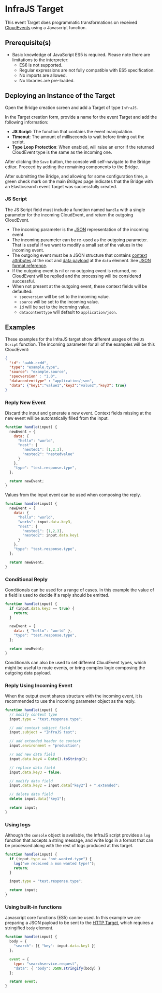 # InfraJS Target

This event Target does programmatic transformations on received [CloudEvents][ce] using a Javascript function.

## Prerequisite(s)

- Basic knowledge of JavaScript ES5 is required. Please note there are limitations to the interpreter:
    - ES6 is not supported.
    - Regular expressions are not fully compatible with ES5 specification.
    - No imports are allowed.
    - No libraries are pre-loaded.

## Deploying an Instance of the Target

Open the Bridge creation screen and add a Target of type `InfraJS`.

In the Target creation form, provide a name for the event Target and add the following information:

- **JS Script**: The function that contains the event manipulation.
- **Timeout**: The amount of milliseconds to wait before timing out the script.
- **Type Loop Protection**: When enabled, will raise an error if the returned CloudEvent type is the same as the incoming one.

After clicking the `Save` button, the console will self-navigate to the Bridge editor. Proceed by adding the remaining components to the Bridge.

After submitting the Bridge, and allowing for some configuration time, a green check mark on the main _Bridges_ page indicates that the Bridge with an Elasticsearch event Target was successfully created.

### JS Script

The JS Script field must include a function named `handle` with a single parameter for the incoming CloudEvent, and return the outgoing CloudEvent.

- The incoming parameter is the [JSON][ce-json] representation of the incoming event.
- The incoming parameter can be re-used as the outgoing parameter. That is useful if we want to modify a small set of the values in the incoming event.
- The outgoing event must be a JSON structure that contains [context attributes][ce-context-attributes] at the root and [data payload][ce-data] at the `data` element. See [JSON format reference][ce-json].
- If the outgoing event is nil or no outgoing event is returned, no CloudEvent will be replied and the processing will be considered successful.
- When not present at the outgoing event, these context fields will be defaulted:
    - `specversion` will be set to the incoming value.
    - `source` will be set to the incoming value.
    - `id` will be set to the incoming value.
    - `datacontenttype` will default to `application/json`.

## Examples

These examples for the InfraJS target show different usages of the `JS Script` function. The incoming parameter for all of the examples will be this CloudEvent:

```json
{
  "id": "aabb-ccdd",
  "type": "example.type",
  "source": "example.source",
  "specversion" : "1.0",
  "datacontenttype" : "application/json",
  "data": {"key1":"value1","key2":"value2","key3": true}
}
```

### Reply New Event

Discard the input and generate a new event.
Context fields missing at the new event will be automatically filled from the input.

```js
function handle(input) {
  newEvent = {
    data: {
      "hello": "world",
      "nest": {
        "nested1": [1,2,3],
        "nested2": "nestedvalue"
      }
    },
    "type": "test.response.type",
  };

  return newEvent;
}
```

Values from the input event can be used when composing the reply.

```js
function handle(input) {
  newEvent = {
    data: {
      "hello": "world",
      "works": input.data.key3,
      "nest": {
        "nested1": [1,2,3],
        "nested2": input.data.key1
      }
    },
    "type": "test.response.type",
  };

  return newEvent;
}
```

### Conditional Reply

Conditionals can be used for a range of cases.
In this example the value of a field is used to decide if a reply should be emitted.

```js
function handle(input) {
  if (input.data.key3 == true) {
    return;
  }

  newEvent = {
    data: { "hello": "world" },
    "type": "test.response.type",
  };

  return newEvent;
}
```

Conditionals can also be used to set different CloudEvent types, which might be useful to route events, or bring complex logic composing the outgoing data payload.

### Reply Using Incoming Event

When the output event shares structure with the incoming event, it is recommended to use the incoming parameter object as the reply.

```js
function handle(input) {
  // modify context type
  input.type = "test.response.type";

  // add context subject field
  input.subject = "InfraJS test";

  // add extended header to context
  input.environment = "production";

  // add new data field
  input.data.key4 = Date().toString();

  // replace data field
  input.data.key3 = false;

  // modify data field
  input.data.key2 = input.data["key2"] + ".extended";

  // delete data field
  delete input.data["key1"];

  return input;
}
```

### Using logs

Although the `console` object is available, the InfraJS script provides a `log` function that accepts a string message, and write logs in a format that can be processed along with the rest of logs produced at this target.

```js
function handle(input) {
  if (input.type == "not.wanted.type") {
    log("we received a non wanted type!");
    return;
  }

  input.type = "test.response.type";

  return input;
}
```

### Using built-in functions

Javascript core functions (ES5) can be used.
In this example we are preparing a JSON payload to be sent to the [HTTP Target][http], which requires a stringified `body` element.

```js
function handle(input) {
  body = {
    "search": [{ "key": input.data.key1 }]
  };

  event = {
    type: "searchservice.request",
    "data": { "body": JSON.stringify(body) }
  };

  return event;
}
```

[http]: ./http.md
[ce]: https://cloudevents.io
[ce-json]: https://github.com/cloudevents/spec/blob/v1.0/json-format.md
[ce-context-attributes]: https://github.com/cloudevents/spec/blob/v1.0/spec.md#context-attributes
[ce-data]: https://github.com/cloudevents/spec/blob/v1.0/spec.md#event-data